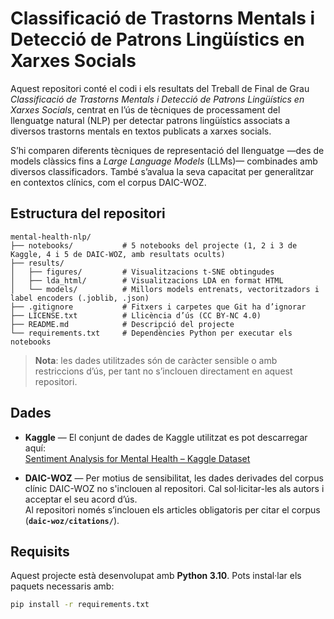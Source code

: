 # Classificació de Trastorns Mentals i Detecció de Patrons Lingüístics en Xarxes Socials
Aquest repositori conté el codi i els resultats del Treball de Final de Grau _Classificació de Trastorns Mentals i Detecció de Patrons Lingüístics en Xarxes Socials_, centrat en l’ús de tècniques de processament del llenguatge natural (NLP) per detectar patrons lingüístics associats a diversos trastorns mentals en textos publicats a xarxes socials.

S’hi comparen diferents tècniques de representació del llenguatge —des de models clàssics fins a *Large Language Models* (LLMs)— combinades amb diversos classificadors. També s’avalua la seva capacitat per generalitzar en contextos clínics, com el corpus DAIC-WOZ.

## Estructura del repositori
```text
mental-health-nlp/
├── notebooks/           # 5 notebooks del projecte (1, 2 i 3 de Kaggle, 4 i 5 de DAIC-WOZ, amb resultats ocults)
├── results/
│   ├── figures/         # Visualitzacions t-SNE obtingudes
│   ├── lda_html/        # Visualitzacions LDA en format HTML
│   └── models/          # Millors models entrenats, vectoritzadors i label encoders (.joblib, .json)
├── .gitignore           # Fitxers i carpetes que Git ha d’ignorar
├── LICENSE.txt          # Llicència d’ús (CC BY-NC 4.0)
├── README.md            # Descripció del projecte
└── requirements.txt     # Dependències Python per executar els notebooks

````

> **Nota**: les dades utilitzades són de caràcter sensible o amb restriccions d’ús, per tant no s’inclouen directament en aquest repositori.


## Dades

- **Kaggle** — El conjunt de dades de Kaggle utilitzat es pot descarregar aquí:  
  [Sentiment Analysis for Mental Health – Kaggle Dataset](https://www.kaggle.com/datasets/suchintikasarkar/sentiment-analysis-for-mental-health)

- **DAIC-WOZ** — Per motius de sensibilitat, les dades derivades del corpus clínic DAIC-WOZ no s'inclouen al repositori. Cal sol·licitar-les als autors i acceptar el seu acord d’ús.  
  Al repositori només s’inclouen els articles obligatoris per citar el corpus (**`daic-woz/citations/`**).

## Requisits

Aquest projecte està desenvolupat amb **Python 3.10**. Pots instal·lar els paquets necessaris amb:

```bash
pip install -r requirements.txt
